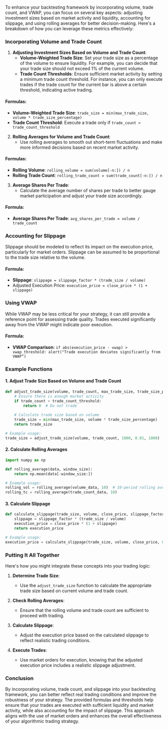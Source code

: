 To enhance your backtesting framework by incorporating volume, trade count, and VWAP, you can focus on several key aspects: adjusting investment sizes based on market activity and liquidity, accounting for slippage, and using rolling averages for better decision-making. Here's a breakdown of how you can leverage these metrics effectively:

### Incorporating Volume and Trade Count

1. **Adjusting Investment Sizes Based on Volume and Trade Count**:
   - **Volume-Weighted Trade Size**: Set your trade size as a percentage of the volume to ensure liquidity. For example, you can decide that your trade size should not exceed 1% of the current volume.
   - **Trade Count Thresholds**: Ensure sufficient market activity by setting a minimum trade count threshold. For instance, you can only execute trades if the trade count for the current bar is above a certain threshold, indicating active trading.

#### Formulas:
- **Volume-Weighted Trade Size**: `trade_size = min(max_trade_size, volume * trade_size_percentage)`
- **Trade Count Threshold**: Execute a trade only if `trade_count > trade_count_threshold`

2. **Rolling Averages for Volume and Trade Count**:
   - Use rolling averages to smooth out short-term fluctuations and make more informed decisions based on recent market activity.

#### Formulas:
- **Rolling Volume**: `rolling_volume = sum(volume[-n:]) / n`
- **Rolling Trade Count**: `rolling_trade_count = sum(trade_count[-n:]) / n`

3. **Average Shares Per Trade**:
   - Calculate the average number of shares per trade to better gauge market participation and adjust your trade size accordingly.

#### Formula:
- **Average Shares Per Trade**: `avg_shares_per_trade = volume / trade_count`

### Accounting for Slippage

Slippage should be modeled to reflect its impact on the execution price, particularly for market orders. Slippage can be assumed to be proportional to the trade size relative to the volume.

#### Formula:
- **Slippage**: `slippage = slippage_factor * (trade_size / volume)`
- Adjusted Execution Price: `execution_price = close_price * (1 + slippage)`

### Using VWAP

While VWAP may be less critical for your strategy, it can still provide a reference point for assessing trade quality. Trades executed significantly away from the VWAP might indicate poor execution.

#### Formula:
- **VWAP Comparison**: `if abs(execution_price - vwap) > vwap_threshold: alert("Trade execution deviates significantly from VWAP")`

### Example Functions

#### 1. Adjust Trade Size Based on Volume and Trade Count
```python
def adjust_trade_size(volume, trade_count, max_trade_size, trade_size_percentage, trade_count_threshold):
    # Ensure there is enough market activity
    if trade_count < trade_count_threshold:
        return 0  # Do not trade
    
    # Calculate trade size based on volume
    trade_size = min(max_trade_size, volume * trade_size_percentage)
    return trade_size

# Example usage:
trade_size = adjust_trade_size(volume, trade_count, 1000, 0.01, 1000)
```

#### 2. Calculate Rolling Averages
```python
import numpy as np

def rolling_average(data, window_size):
    return np.mean(data[-window_size:])

# Example usage:
rolling_vol = rolling_average(volume_data, 10)  # 10-period rolling average
rolling_tc = rolling_average(trade_count_data, 10)
```

#### 3. Calculate Slippage
```python
def calculate_slippage(trade_size, volume, close_price, slippage_factor):
    slippage = slippage_factor * (trade_size / volume)
    execution_price = close_price * (1 + slippage)
    return execution_price

# Example usage:
execution_price = calculate_slippage(trade_size, volume, close_price, 0.001)
```

### Putting It All Together

Here's how you might integrate these concepts into your trading logic:

1. **Determine Trade Size**:
   - Use the `adjust_trade_size` function to calculate the appropriate trade size based on current volume and trade count.
   
2. **Check Rolling Averages**:
   - Ensure that the rolling volume and trade count are sufficient to proceed with trading.
   
3. **Calculate Slippage**:
   - Adjust the execution price based on the calculated slippage to reflect realistic trading conditions.

4. **Execute Trades**:
   - Use market orders for execution, knowing that the adjusted execution price includes a realistic slippage adjustment.

### Conclusion

By incorporating volume, trade count, and slippage into your backtesting framework, you can better reflect real trading conditions and improve the robustness of your strategy. The provided formulas and thresholds help ensure that your trades are executed with sufficient liquidity and market activity, while also accounting for the impact of slippage. This approach aligns with the use of market orders and enhances the overall effectiveness of your algorithmic trading strategy.